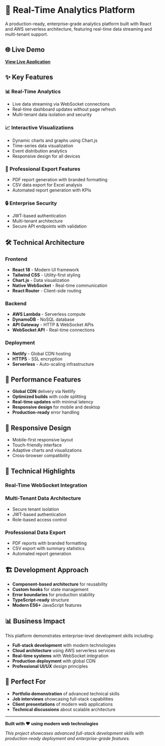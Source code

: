 # 🚀 Real-Time Analytics Platform

A production-ready, enterprise-grade analytics platform built with React and AWS serverless architecture, featuring real-time data streaming and multi-tenant support.

## 🌐 Live Demo
**[View Live Application](https://euphonious-cheesecake-ef9aec.netlify.app)**

## ✨ Key Features

### 📊 **Real-Time Analytics**
- Live data streaming via WebSocket connections
- Real-time dashboard updates without page refresh
- Multi-tenant data isolation and security

### 📈 **Interactive Visualizations** 
- Dynamic charts and graphs using Chart.js
- Time-series data visualization
- Event distribution analytics
- Responsive design for all devices

### 📄 **Professional Export Features**
- PDF report generation with branded formatting
- CSV data export for Excel analysis
- Automated report generation with KPIs

### 🔒 **Enterprise Security**
- JWT-based authentication
- Multi-tenant architecture
- Secure API endpoints with validation

## 🛠️ Technical Architecture

### **Frontend**
- **React 18** - Modern UI framework
- **Tailwind CSS** - Utility-first styling
- **Chart.js** - Data visualization
- **Native WebSocket** - Real-time communication
- **React Router** - Client-side routing

### **Backend**
- **AWS Lambda** - Serverless compute
- **DynamoDB** - NoSQL database
- **API Gateway** - HTTP & WebSocket APIs
- **WebSocket API** - Real-time connections

### **Deployment**
- **Netlify** - Global CDN hosting
- **HTTPS** - SSL encryption
- **Serverless** - Auto-scaling infrastructure

## 🚀 Performance Features

- **Global CDN** delivery via Netlify
- **Optimized builds** with code splitting
- **Real-time updates** with minimal latency
- **Responsive design** for mobile and desktop
- **Production-ready** error handling

## 📱 Responsive Design

- Mobile-first responsive layout
- Touch-friendly interface
- Adaptive charts and visualizations
- Cross-browser compatibility

## 🔧 Technical Highlights

### **Real-Time WebSocket Integration**


### **Multi-Tenant Data Architecture**
- Secure tenant isolation
- JWT-based authentication
- Role-based access control

### **Professional Data Export**
- PDF reports with branded formatting
- CSV export with summary statistics
- Automated report generation

## 🏗️ Development Approach

- **Component-based architecture** for reusability
- **Custom hooks** for state management
- **Error boundaries** for production stability
- **TypeScript-ready** structure
- **Modern ES6+** JavaScript features

## 📊 Business Impact

This platform demonstrates enterprise-level development skills including:

- **Full-stack development** with modern technologies
- **Cloud architecture** using AWS serverless services
- **Real-time systems** with WebSocket integration
- **Production deployment** with global CDN
- **Professional UI/UX** design principles

## 🎯 Perfect For

- **Portfolio demonstration** of advanced technical skills
- **Job interviews** showcasing full-stack capabilities
- **Client presentations** of modern web applications
- **Technical discussions** about scalable architecture

---

**Built with ❤️ using modern web technologies**

*This project showcases advanced full-stack development skills with production-ready deployment and enterprise-grade features.*

